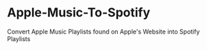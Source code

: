 # Apple-Music-To-Spotify
Convert Apple Music Playlists found on Apple's Website into Spotify Playlists
